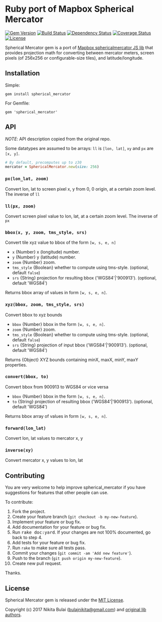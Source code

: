 # Ruby port of Mapbox Spherical Mercator
[![Gem Version](https://badge.fury.io/rb/spherical_mercator.svg)](http://badge.fury.io/rb/spherical_mercator)
[![Build Status](https://travis-ci.org/nbulaj/spherical_mercator.svg?branch=master)](https://travis-ci.org/nbulaj/spherical_mercator)
[![Dependency Status](https://gemnasium.com/nbulaj/spherical_mercator.svg)](https://gemnasium.com/nbulaj/spherical_mercator)
[![Coverage Status](https://coveralls.io/repos/github/nbulaj/spherical_mercator/badge.svg)](https://coveralls.io/github/nbulaj/spherical_mercator)
[![License](http://img.shields.io/badge/license-MIT-brightgreen.svg)](#license)

Spherical Mercator gem is a port of [Mapbox sphericalmercator JS lib](https://github.com/mapbox/sphericalmercator) that provides projection math
for converting between mercator meters, screen pixels (of 256x256 or configurable-size tiles), and latitude/longitude.

## Installation

Simple:

`gem install spherical_mercator`

For Gemfile:

`gem 'spherical_mercator'`

## API

_NOTE_: API description copied from the original repo.

Some datatypes are assumed to be arrays: `ll` is `[lon, lat]`, `xy` and `px` are
`[x, y]`.

```ruby
# By default, precomputes up to z30
mercator = SphericalMercator.new(size: 256)
```

### `px(lon_lat, zoom)`

Convert lon, lat to screen pixel x, y from 0, 0 origin, at a certain zoom level.
The inverse of `ll`

### `ll(px, zoom)`

Convert screen pixel value to lon, lat, at a certain zoom level. The inverse
of `px`

### `bbox(x, y, zoom, tms_style, srs)`

Convert tile xyz value to bbox of the form `[w, s, e, n]`

* `x` {Number} x (longitude) number.
* `y` {Number} y (latitude) number.
* `zoom` {Number} zoom.
* `tms_style` {Boolean} whether to compute using tms-style. (optional, default `false`)
* `srs` {String} projection for resulting bbox ('WGS84'|'900913'). (optional, default 'WGS84')

Returns bbox array of values in form `[w, s, e, n]`.

### `xyz(bbox, zoom, tms_style, srs)`

Convert bbox to xyz bounds

* `bbox` {Number} bbox in the form `[w, s, e, n]`.
* `zoom` {Number} zoom.
* `tms_style` {Boolean} whether to compute using tms-style. (optional, default `false`)
* `srs` {String} projection of input bbox ('WGS84'|'900913'). (optional, default 'WGS84')

Returns {Object} XYZ bounds containing minX, maxX, minY, maxY properties.

### `convert(bbox, to)`

Convert bbox from 900913 to WGS84 or vice versa

* `bbox` {Number} bbox in the form `[w, s, e, n]`.
* `to` {String} projection of resulting bbox ('WGS84'|'900913'). (optional, default 'WGS84')

Returns bbox array of values in form `[w, s, e, n]`.

### `forward(lon_lat)`

Convert lon, lat values to mercator x, y

### `inverse(xy)`

Convert mercator x, y values to lon, lat

## Contributing

You are very welcome to help improve spherical_mercator if you have suggestions for features that other people can use.

To contribute:

1. Fork the project.
2. Create your feature branch (`git checkout -b my-new-feature`).
3. Implement your feature or bug fix.
4. Add documentation for your feature or bug fix.
5. Run <tt>rake doc:yard</tt>. If your changes are not 100% documented, go back to step 4.
6. Add tests for your feature or bug fix.
7. Run `rake` to make sure all tests pass.
8. Commit your changes (`git commit -am 'Add new feature'`).
9. Push to the branch (`git push origin my-new-feature`).
10. Create new pull request.

Thanks.

## License

Spherical Mercator gem is released under the [MIT License](http://www.opensource.org/licenses/MIT).

Copyright (c) 2017 Nikita Bulai (bulajnikita@gmail.com) and [original lib authors](https://github.com/mapbox/sphericalmercator/graphs/contributors).
